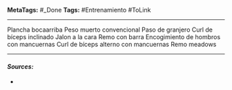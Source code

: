 **MetaTags:** #_Done
**Tags:** #Entrenamiento #ToLink 
- - -
Plancha bocaarriba
Peso muerto convencional
Paso de granjero
Curl de bíceps inclinado
Jalon a la cara
Remo con barra
Encogimiento de hombros con mancuernas
Curl de bíceps alterno con mancuernas
Remo meadows
- - - 
#### ***Sources:***
- 